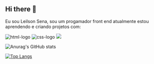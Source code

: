## Hi there 👋

Eu sou Leilson Sena, sou um progamador front end atualmente estou aprendendo e criando projetos com:

<img src="https://img.shields.io/badge/html5-%23E34F26.svg?style=for-the-badge&logo=html5&logoColor=white" alt="html-logo"/>
<img src="https://img.shields.io/badge/css3-%231572B6.svg?style=for-the-badge&logo=css3&logoColor=white" alt="css-logo"/>
<img src="https://img.shields.io/badge/javascript-%23323330.svg?style=for-the-badge&logo=javascript&logoColor=%23F7DF1E alt=javascript-logo" />

![Anurag's GitHub stats](https://github-readme-stats.vercel.app/api?username=Leilson23&show_icons=true&theme=transparent)

[![Top Langs](https://github-readme-stats.vercel.app/api/top-langs/?username=leilson)](https://github.com/anuraghazra/github-readme-stats)

